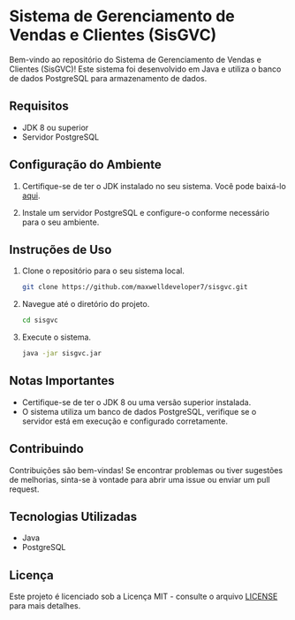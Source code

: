 # Sistema de Gerenciamento de Vendas e Clientes (SisGVC)

Bem-vindo ao repositório do Sistema de Gerenciamento de Vendas e Clientes (SisGVC)! Este sistema foi desenvolvido em Java e utiliza o banco de dados PostgreSQL para armazenamento de dados.


## Requisitos

- JDK 8 ou superior
- Servidor PostgreSQL

## Configuração do Ambiente

1. Certifique-se de ter o JDK instalado no seu sistema. Você pode baixá-lo [aqui](https://www.oracle.com/java/technologies/javase-downloads.html).

2. Instale um servidor PostgreSQL e configure-o conforme necessário para o seu ambiente.

## Instruções de Uso

1. Clone o repositório para o seu sistema local.
   ```bash
   git clone https://github.com/maxwelldeveloper7/sisgvc.git
   ```

2. Navegue até o diretório do projeto.
   ```bash
   cd sisgvc
   ```

3. Execute o sistema.
   ```bash
   java -jar sisgvc.jar
   ```

## Notas Importantes

- Certifique-se de ter o JDK 8 ou uma versão superior instalada.
- O sistema utiliza um banco de dados PostgreSQL, verifique se o servidor está em execução e configurado corretamente.

## Contribuindo

Contribuições são bem-vindas! Se encontrar problemas ou tiver sugestões de melhorias, sinta-se à vontade para abrir uma issue ou enviar um pull request.

## Tecnologias Utilizadas

- Java
- PostgreSQL

## Licença

Este projeto é licenciado sob a Licença MIT - consulte o arquivo [LICENSE](LICENSE) para mais detalhes.
